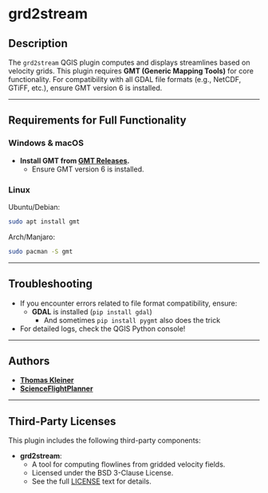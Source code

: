 # grd2stream

## Description
The `grd2stream` QGIS plugin computes and displays streamlines based on velocity grids. This plugin requires **GMT (Generic Mapping Tools)** for core functionality. For compatibility with all GDAL file formats (e.g., NetCDF, GTiFF, etc.), ensure GMT version 6 is installed.

---

## Requirements for Full Functionality

### Windows & macOS
- **Install GMT from [GMT Releases](https://github.com/GenericMappingTools/gmt/releases).**
   - Ensure GMT version 6 is installed.

### Linux
Ubuntu/Debian:
```bash
sudo apt install gmt
```
Arch/Manjaro:
```bash
sudo pacman -S gmt
```

---

## Troubleshooting
- If you encounter errors related to file format compatibility, ensure:
  - **GDAL** is installed (`pip install gdal`)
    - And sometimes `pip install pygmt` also does the trick
- For detailed logs, check the QGIS Python console!

---

## Authors
- [**Thomas Kleiner**](https://github.com/tkleiner)
- [**ScienceFlightPlanner**](https://github.com/ScienceFlightPlanner)

---

## Third-Party Licenses
This plugin includes the following third-party components:
- **grd2stream**:
   - A tool for computing flowlines from gridded velocity fields.
   - Licensed under the BSD 3-Clause License.
   - See the full [LICENSE](./libs/grd2stream/LICENSE.txt) text for details.
